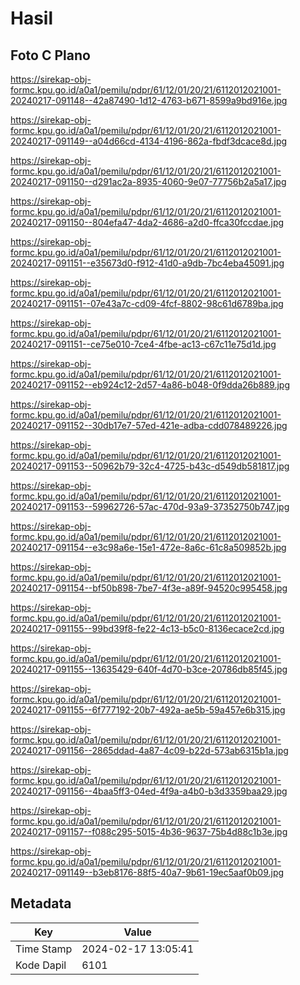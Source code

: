 # Hasil

## Foto C Plano

https://sirekap-obj-formc.kpu.go.id/a0a1/pemilu/pdpr/61/12/01/20/21/6112012021001-20240217-091148--42a87490-1d12-4763-b671-8599a9bd916e.jpg

https://sirekap-obj-formc.kpu.go.id/a0a1/pemilu/pdpr/61/12/01/20/21/6112012021001-20240217-091149--a04d66cd-4134-4196-862a-fbdf3dcace8d.jpg

https://sirekap-obj-formc.kpu.go.id/a0a1/pemilu/pdpr/61/12/01/20/21/6112012021001-20240217-091150--d291ac2a-8935-4060-9e07-77756b2a5a17.jpg

https://sirekap-obj-formc.kpu.go.id/a0a1/pemilu/pdpr/61/12/01/20/21/6112012021001-20240217-091150--804efa47-4da2-4686-a2d0-ffca30fccdae.jpg

https://sirekap-obj-formc.kpu.go.id/a0a1/pemilu/pdpr/61/12/01/20/21/6112012021001-20240217-091151--e35673d0-f912-41d0-a9db-7bc4eba45091.jpg

https://sirekap-obj-formc.kpu.go.id/a0a1/pemilu/pdpr/61/12/01/20/21/6112012021001-20240217-091151--07e43a7c-cd09-4fcf-8802-98c61d6789ba.jpg

https://sirekap-obj-formc.kpu.go.id/a0a1/pemilu/pdpr/61/12/01/20/21/6112012021001-20240217-091151--ce75e010-7ce4-4fbe-ac13-c67c11e75d1d.jpg

https://sirekap-obj-formc.kpu.go.id/a0a1/pemilu/pdpr/61/12/01/20/21/6112012021001-20240217-091152--eb924c12-2d57-4a86-b048-0f9dda26b889.jpg

https://sirekap-obj-formc.kpu.go.id/a0a1/pemilu/pdpr/61/12/01/20/21/6112012021001-20240217-091152--30db17e7-57ed-421e-adba-cdd078489226.jpg

https://sirekap-obj-formc.kpu.go.id/a0a1/pemilu/pdpr/61/12/01/20/21/6112012021001-20240217-091153--50962b79-32c4-4725-b43c-d549db581817.jpg

https://sirekap-obj-formc.kpu.go.id/a0a1/pemilu/pdpr/61/12/01/20/21/6112012021001-20240217-091153--59962726-57ac-470d-93a9-37352750b747.jpg

https://sirekap-obj-formc.kpu.go.id/a0a1/pemilu/pdpr/61/12/01/20/21/6112012021001-20240217-091154--e3c98a6e-15e1-472e-8a6c-61c8a509852b.jpg

https://sirekap-obj-formc.kpu.go.id/a0a1/pemilu/pdpr/61/12/01/20/21/6112012021001-20240217-091154--bf50b898-7be7-4f3e-a89f-94520c995458.jpg

https://sirekap-obj-formc.kpu.go.id/a0a1/pemilu/pdpr/61/12/01/20/21/6112012021001-20240217-091155--99bd39f8-fe22-4c13-b5c0-8136ecace2cd.jpg

https://sirekap-obj-formc.kpu.go.id/a0a1/pemilu/pdpr/61/12/01/20/21/6112012021001-20240217-091155--13635429-640f-4d70-b3ce-20786db85f45.jpg

https://sirekap-obj-formc.kpu.go.id/a0a1/pemilu/pdpr/61/12/01/20/21/6112012021001-20240217-091155--6f777192-20b7-492a-ae5b-59a457e6b315.jpg

https://sirekap-obj-formc.kpu.go.id/a0a1/pemilu/pdpr/61/12/01/20/21/6112012021001-20240217-091156--2865ddad-4a87-4c09-b22d-573ab6315b1a.jpg

https://sirekap-obj-formc.kpu.go.id/a0a1/pemilu/pdpr/61/12/01/20/21/6112012021001-20240217-091156--4baa5ff3-04ed-4f9a-a4b0-b3d3359baa29.jpg

https://sirekap-obj-formc.kpu.go.id/a0a1/pemilu/pdpr/61/12/01/20/21/6112012021001-20240217-091157--f088c295-5015-4b36-9637-75b4d88c1b3e.jpg

https://sirekap-obj-formc.kpu.go.id/a0a1/pemilu/pdpr/61/12/01/20/21/6112012021001-20240217-091149--b3eb8176-88f5-40a7-9b61-19ec5aaf0b09.jpg


## Metadata

| Key        | Value               |
| ---------- | ------------------- |
| Time Stamp | 2024-02-17 13:05:41 |
| Kode Dapil | 6101                |



